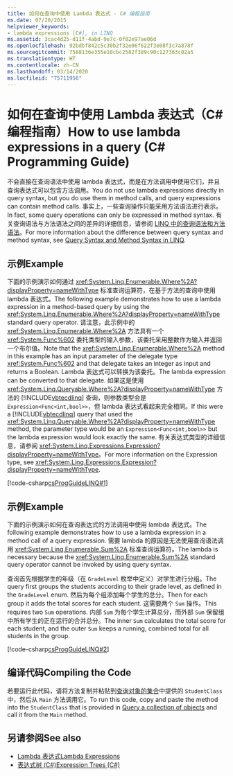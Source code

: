 ```yaml
---
title: 如何在查询中使用 Lambda 表达式 - C# 编程指南
ms.date: 07/20/2015
helpviewer_keywords:
- lambda expressions [C#], in LINQ
ms.assetid: 3cac4d25-d11f-4abd-9e7c-0f02e97ae06d
ms.openlocfilehash: 92bdbf842c5c30b2f32e06f622f3e08f3c7a878f
ms.sourcegitcommit: 7588136e355e10cbc2582f389c90c127363c02a5
ms.translationtype: HT
ms.contentlocale: zh-CN
ms.lasthandoff: 03/14/2020
ms.locfileid: "75711956"
---
```

# <a name="how-to-use-lambda-expressions-in-a-query-c-programming-guide"></a><span data-ttu-id="612f1-102">如何在查询中使用 Lambda 表达式（C# 编程指南）</span><span class="sxs-lookup"><span data-stu-id="612f1-102">How to use lambda expressions in a query (C# Programming Guide)</span></span>
<span data-ttu-id="612f1-103">不会直接在查询语法中使用 lambda 表达式，而是在方法调用中使用它们，并且查询表达式可以包含方法调用。</span><span class="sxs-lookup"><span data-stu-id="612f1-103">You do not use lambda expressions directly in query syntax, but you do use them in method calls, and query expressions can contain method calls.</span></span> <span data-ttu-id="612f1-104">事实上，一些查询操作只能采用方法语法进行表示。</span><span class="sxs-lookup"><span data-stu-id="612f1-104">In fact, some query operations can only be expressed in method syntax.</span></span> <span data-ttu-id="612f1-105">有关查询语法与方法语法之间的差异的详细信息，请参阅 [LINQ 中的查询语法和方法语法](../concepts/linq/query-syntax-and-method-syntax-in-linq.md)。</span><span class="sxs-lookup"><span data-stu-id="612f1-105">For more information about the difference between query syntax and method syntax, see [Query Syntax and Method Syntax in LINQ](../concepts/linq/query-syntax-and-method-syntax-in-linq.md).</span></span>  
  
## <a name="example"></a><span data-ttu-id="612f1-106">示例</span><span class="sxs-lookup"><span data-stu-id="612f1-106">Example</span></span>  
 <span data-ttu-id="612f1-107">下面的示例演示如何通过 <xref:System.Linq.Enumerable.Where%2A?displayProperty=nameWithType> 标准查询运算符，在基于方法的查询中使用 lambda 表达式。</span><span class="sxs-lookup"><span data-stu-id="612f1-107">The following example demonstrates how to use a lambda expression in a method-based query by using the <xref:System.Linq.Enumerable.Where%2A?displayProperty=nameWithType> standard query operator.</span></span> <span data-ttu-id="612f1-108">请注意，此示例中的 <xref:System.Linq.Enumerable.Where%2A> 方法具有一个 <xref:System.Func%602> 委托类型的输入参数，该委托采用整数作为输入并返回一个布尔值。</span><span class="sxs-lookup"><span data-stu-id="612f1-108">Note that the <xref:System.Linq.Enumerable.Where%2A> method in this example has an input parameter of the delegate type <xref:System.Func%602> and that delegate takes an integer as input and returns a Boolean.</span></span> <span data-ttu-id="612f1-109">Lambda 表达式可以转换为该委托。</span><span class="sxs-lookup"><span data-stu-id="612f1-109">The lambda expression can be converted to that delegate.</span></span> <span data-ttu-id="612f1-110">如果这是使用 <xref:System.Linq.Queryable.Where%2A?displayProperty=nameWithType> 方法的 [!INCLUDE[vbtecdlinq](~/includes/vbtecdlinq-md.md)] 查询，则参数类型会是 `Expression<Func<int,bool>>`，但 lambda 表达式看起来完全相同。</span><span class="sxs-lookup"><span data-stu-id="612f1-110">If this were a [!INCLUDE[vbtecdlinq](~/includes/vbtecdlinq-md.md)] query that used the <xref:System.Linq.Queryable.Where%2A?displayProperty=nameWithType> method, the parameter type would be an `Expression<Func<int,bool>>` but the lambda expression would look exactly the same.</span></span> <span data-ttu-id="612f1-111">有关表达式类型的详细信息，请参阅 <xref:System.Linq.Expressions.Expression?displayProperty=nameWithType>。</span><span class="sxs-lookup"><span data-stu-id="612f1-111">For more information on the Expression type, see <xref:System.Linq.Expressions.Expression?displayProperty=nameWithType>.</span></span>  
  
 [!code-csharp[csProgGuideLINQ#1](~/samples/snippets/csharp/VS_Snippets_VBCSharp/csProgGuideLINQ/CS/csrefLINQHowTos.cs#1)]  
  
## <a name="example"></a><span data-ttu-id="612f1-112">示例</span><span class="sxs-lookup"><span data-stu-id="612f1-112">Example</span></span>  
 <span data-ttu-id="612f1-113">下面的示例演示如何在查询表达式的方法调用中使用 lambda 表达式。</span><span class="sxs-lookup"><span data-stu-id="612f1-113">The following example demonstrates how to use a lambda expression in a method call of a query expression.</span></span> <span data-ttu-id="612f1-114">需要 lambda 的原因是无法使用查询语法调用 <xref:System.Linq.Enumerable.Sum%2A> 标准查询运算符。</span><span class="sxs-lookup"><span data-stu-id="612f1-114">The lambda is necessary because the <xref:System.Linq.Enumerable.Sum%2A> standard query operator cannot be invoked by using query syntax.</span></span>  
  
 <span data-ttu-id="612f1-115">查询首先根据学生的年级（在 `GradeLevel` 枚举中定义）对学生进行分组。</span><span class="sxs-lookup"><span data-stu-id="612f1-115">The query first groups the students according to their grade level, as defined in the `GradeLevel` enum.</span></span> <span data-ttu-id="612f1-116">然后为每个组添加每个学生的总分。</span><span class="sxs-lookup"><span data-stu-id="612f1-116">Then for each group it adds the total scores for each student.</span></span> <span data-ttu-id="612f1-117">这需要两个 `Sum` 操作。</span><span class="sxs-lookup"><span data-stu-id="612f1-117">This requires two `Sum` operations.</span></span> <span data-ttu-id="612f1-118">内部 `Sum` 为每个学生计算总分，而外部 `Sum` 保留组中所有学生的正在运行的合并总分。</span><span class="sxs-lookup"><span data-stu-id="612f1-118">The inner `Sum` calculates the total score for each student, and the outer `Sum` keeps a running, combined total for all students in the group.</span></span>  
  
 [!code-csharp[csProgGuideLINQ#2](~/samples/snippets/csharp/VS_Snippets_VBCSharp/csProgGuideLINQ/CS/csrefLINQHowTos.cs#2)]  
  
## <a name="compiling-the-code"></a><span data-ttu-id="612f1-119">编译代码</span><span class="sxs-lookup"><span data-stu-id="612f1-119">Compiling the Code</span></span>  
 <span data-ttu-id="612f1-120">若要运行此代码，请将方法复制并粘贴到[查询对象的集合](../../linq/query-a-collection-of-objects.md)中提供的 `StudentClass` 中，然后从 `Main` 方法调用它。</span><span class="sxs-lookup"><span data-stu-id="612f1-120">To run this code, copy and paste the method into the `StudentClass` that is provided in [Query a collection of objects](../../linq/query-a-collection-of-objects.md) and call it from the `Main` method.</span></span>
  
## <a name="see-also"></a><span data-ttu-id="612f1-121">另请参阅</span><span class="sxs-lookup"><span data-stu-id="612f1-121">See also</span></span>

- [<span data-ttu-id="612f1-122">Lambda 表达式</span><span class="sxs-lookup"><span data-stu-id="612f1-122">Lambda Expressions</span></span>](./lambda-expressions.md)
- [<span data-ttu-id="612f1-123">表达式树 (C#)</span><span class="sxs-lookup"><span data-stu-id="612f1-123">Expression Trees (C#)</span></span>](../concepts/expression-trees/index.md)
